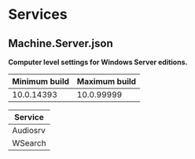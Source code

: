 # Services

## Machine.Server.json

**Computer level settings for Windows Server editions.**

| Minimum build | Maximum build |
| ------------- | ------------- |
| 10.0.14393 | 10.0.99999 |

| Service |
| ------- |
| Audiosrv |
| WSearch |
